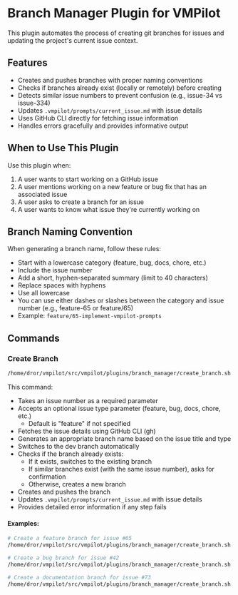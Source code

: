 # Branch Manager Plugin for VMPilot

This plugin automates the process of creating git branches for issues and updating the project's current issue context.

## Features

- Creates and pushes branches with proper naming conventions
- Checks if branches already exist (locally or remotely) before creating
- Detects similar issue numbers to prevent confusion (e.g., issue-34 vs issue-334)
- Updates `.vmpilot/prompts/current_issue.md` with issue details
- Uses GitHub CLI directly for fetching issue information
- Handles errors gracefully and provides informative output

## When to Use This Plugin

Use this plugin when:

1. A user wants to start working on a GitHub issue
2. A user mentions working on a new feature or bug fix that has an associated issue
3. A user asks to create a branch for an issue
4. A user wants to know what issue they're currently working on

## Branch Naming Convention

When generating a branch name, follow these rules:
- Start with a lowercase category (feature, bug, docs, chore, etc.)
- Include the issue number
- Add a short, hyphen-separated summary (limit to 40 characters)
- Replace spaces with hyphens
- Use all lowercase
- You can use either dashes or slashes between the category and issue number (e.g., feature-65 or feature/65)
- Example: `feature/65-implement-vmpilot-prompts`

## Commands

### Create Branch

```bash
/home/dror/vmpilot/src/vmpilot/plugins/branch_manager/create_branch.sh <issue_number> [issue_type]
```

This command:
- Takes an issue number as a required parameter
- Accepts an optional issue type parameter (feature, bug, docs, chore, etc.)
  - Default is "feature" if not specified
- Fetches the issue details using GitHub CLI (gh)
- Generates an appropriate branch name based on the issue title and type
- Switches to the dev branch automatically
- Checks if the branch already exists:
  - If it exists, switches to the existing branch
  - If similar branches exist (with the same issue number), asks for confirmation
  - Otherwise, creates a new branch
- Creates and pushes the branch
- Updates `.vmpilot/prompts/current_issue.md` with issue details
- Provides detailed error information if any step fails

#### Examples:

```bash
# Create a feature branch for issue #65
/home/dror/vmpilot/src/vmpilot/plugins/branch_manager/create_branch.sh 65

# Create a bug branch for issue #42
/home/dror/vmpilot/src/vmpilot/plugins/branch_manager/create_branch.sh 42 bug

# Create a documentation branch for issue #73
/home/dror/vmpilot/src/vmpilot/plugins/branch_manager/create_branch.sh 73 docs
```

